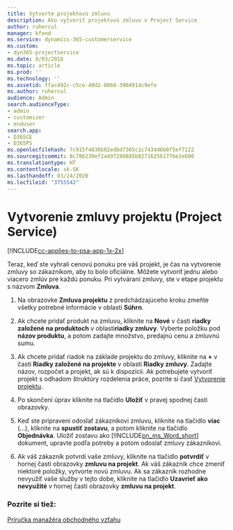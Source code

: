 ```yaml
---
title: Vytvorte projektovú zmluvu
description: Ako vytvoriť projektovú zmluvu v Project Service
author: ruhercul
manager: kfend
ms.service: dynamics-365-customerservice
ms.custom:
- dyn365-projectservice
ms.date: 8/03/2018
ms.topic: article
ms.prod: ''
ms.technology: ''
ms.assetid: ffac492c-c5ce-40d2-8068-3904914c9efe
ms.author: ruhercul
audience: Admin
search.audienceType:
- admin
- customizer
- enduser
search.app:
- D365CE
- D365PS
ms.openlocfilehash: 7c915f4830b82edbd7365c1c7434d6b8f5ef7122
ms.sourcegitcommit: 8c786230ef2a497280885b827162561776e2eb00
ms.translationtype: HT
ms.contentlocale: sk-SK
ms.lasthandoff: 03/24/2020
ms.locfileid: "3755542"
---
```

# <a name="create-a-project-contract-project-service"></a>Vytvorenie zmluvy projektu (Project Service)

[!INCLUDE[cc-applies-to-psa-app-1x-2x](../includes/cc-applies-to-psa-app-1x-2x.md)]

Teraz, keď ste vyhrali cenovú ponuku pre váš projekt, je čas na vytvorenie zmluvy so zákazníkom, aby to bolo oficiálne. Môžete vytvoriť jednu alebo viacero zmlúv pre každú ponuku. Pri vytváraní zmluvy, ste v etape projektu s názvom **Zmluva**.  
  
1. Na obrazovke **Zmluva projektu** z predchádzajúceho kroku zmeňte všetky potrebné informácie v oblasti **Súhrn**.  
  
2. Ak chcete pridať produkt na zmluvu, kliknite na **Nové** v časti **riadky založené na produktoch** v oblasti**riadky zmluvy**. Vyberte položku pod **názov produktu**, a potom zadajte množstvo, predajnú cenu a zmluvnú sumu.  
  
3. Ak chcete pridať riadok na základe projektu do zmluvy, kliknite na **+** v časti **Riadky založené na projekte** v oblasti **Riadky zmluvy**. Zadajte názov, rozpočet a projekt, ak sú k dispozícii. Ak potrebujete vytvoriť projekt s odhadom štruktúry rozdelenia práce, pozrite si časť [Vytvorenie projektu](../project-service/create-project.md).  
  
4. Po skončení úprav kliknite na tlačidlo **Uložiť** v pravej spodnej časti obrazovky.  
  
5. Keď ste pripravení odoslať zákazníkovi zmluvu, kliknite na tlačidlo **viac** (...), kliknite na **spustiť zostavu**, a potom kliknite na tlačidlo **Objednávka**. Uložiť zostavu ako [!INCLUDE[pn_ms_Word_short](../includes/pn-ms-word-short.md)] dokument, upravte podľa potreby a potom odoslať zmluvy zákazníkovi.  
  
6. Ak váš zákazník potvrdí vaše zmluvy, kliknite na tlačidlo **potvrdiť** v hornej časti obrazovky **zmluvu na projekt**. Ak váš zákazník chce zmeniť niektoré položky, vytvorte novú zmluvu. Ak sa zákazník rozhodne nevyužiť vaše služby v tejto dobe, kliknite na tlačidlo **Uzavrieť ako nevyužité** v hornej časti obrazovky **zmluvu na projekt**.  
  
### <a name="see-also"></a>Pozrite si tiež:  
 [Príručka manažéra obchodného vzťahu](../project-service/account-manager-guide.md)

